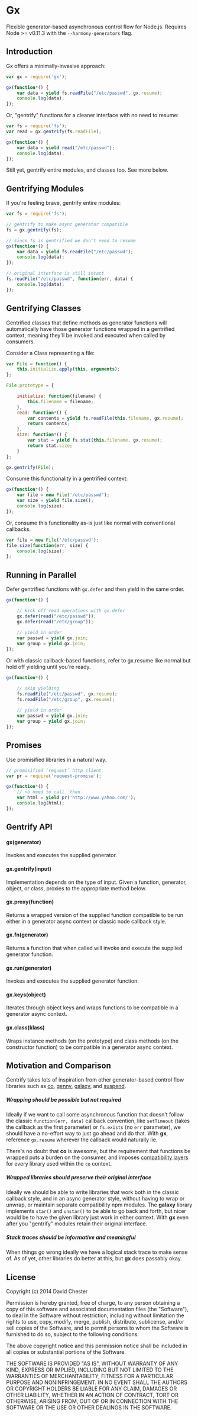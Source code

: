 # Gx

Flexible generator-based asynchronous control flow for Node.js.  Requires Node >= v0.11.3 with the `--harmony-generators` flag.

## Introduction

Gx offers a minimally-invasive approach:

```js
var gx = require('gx');

gx(function*() {
	var data = yield fs.readFile("/etc/passwd", gx.resume);
	console.log(data);
});
```
Or, "gentrify" functions for a cleaner interface with no need to resume:

```js
var fs = require('fs');
var read = gx.gentrify(fs.readFile);

gx(function*() {
	var data = yield read("/etc/passwd");
	console.log(data);
});
```

Still yet, gentrify entire modules, and classes too.  See more below.


## Gentrifying Modules

If you're feeling brave, gentrify entire modules:

```js
var fs = require('fs');

// gentrify to make async generator compatible
fs = gx.gentrify(fs);

// since fs is gentrified we don't need to resume
gx(function*() {
	var data = yield fs.readFile("/etc/passwd");
	console.log(data);
});

// original interface is still intact
fs.readFile("/etc/passwd", function(err, data) {
	console.log(data);
});
```

## Gentrifying Classes

Gentrified classes that define methods as generator functions will automatically have those generator functions wrapped in a gentrified context, meaning they'll be invoked and executed when called by consumers.

Consider a Class representing a file:

```js
var File = function() {
	this.initialize.apply(this, arguments);
};

File.prototype = {

	initialize: function(filename) {
		this.filename = filename;
	},
	read: function*() {
		var contents = yield fs.readFile(this.filename, gx.resume);
		return contents;
	},
	size: function*() {
		var stat = yield fs.stat(this.filename, gx.resume);
		return stat.size;
	}
};

gx.gentrify(File);
```

Consume this functionality in a gentrified context:

```js
gx(function*() {
	var file = new File('/etc/passwd');
	var size = yield file.size();
	console.log(size);
});
```

Or, consume this functionality as-is just like normal with conventional callbacks.

```js
var file = new File('/etc/passwd');
file.size(function(err, size) {
	console.log(size);
};
```

## Running in Parallel

Defer gentrified functions with `gx.defer` and then yield in the same order.

```js
gx(function*() {

	// kick off read operations with gx.defer
	gx.defer(read("/etc/passwd"));
	gx.defer(read("/etc/group"));
	
	// yield in order
	var passwd = yield gx.join;
	var group = yield gx.join;
});
```

Or with classic callback-based functions, refer to gx.resume like normal but hold off yielding until you're ready.

```js
gx(function*() {

	// skip yielding 
	fs.readFile("/etc/passwd", gx.resume);
	fs.readFile("/etc/group", gx.resume);
	
	// yield in order
	var passwd = yield gx.join;
	var group = yield gx.join;
});
```

## Promises

Use promisified libraries in a natural way.

```js
// promisified `request` http client
var pr = require('request-promise');

gx(function*() {
	// no need to call `then`
	var html = yield pr('http://www.yahoo.com/');
	console.log(html);
});
```

## Gentrify API

#### gx(generator)

Invokes and executes the supplied generator.

#### gx.gentrify(input)

Implementation depends on the type of input.  Given a function, generator, object, or class, proxies to the appropriate method below.

#### gx.proxy(function)

Returns a wrapped version of the supplied function compatible to be run either in a generator async context or classic node callback style.

#### gx.fn(generator)

Returns a function that when called will invoke and execute the supplied generator function.

#### gx.run(generator)

Invokes and executes the supplied generator function.

#### gx.keys(object)

Iterates through object keys and wraps functions to be compatible in a generator async context.

#### gx.class(klass)

Wraps instance methods (on the prototype) and class methods (on the constructor function) to be compatible in a generator async context.


## Motivation and Comparison

Gentrify takes lots of inspiration from other generator-based control flow libraries such as [co](https://github.com/visionmedia/co), [genny](https://github.com/spion/genny), [galaxy](https://github.com/bjouhier/galaxy), and [suspend](https://github.com/jmar777/suspend).

##### Wrapping should be possible but not required

Ideally if we want to call some asynchronous function that doesn't follow the classic `function(err, data)` callback convention, like `setTimeout` (takes the callback as the first parameter) or `fs.exists` (no `err` parameter), we should have a no-effort way to just go ahead and do that.  With **gx**, reference `gx.resume` wherever the callback would naturally lie.

There's no doubt that **co** is awesome, but the requirement that functions be wrapped puts a burden on the consumer, and imposes [compatibility layers](https://github.com/visionmedia/co/wiki) for every library used within the `co` context.

##### Wrapped libraries should preserve their original interface

Ideally we should be able to write libraries that work both in the classic callback style, and in an async generator style, without having to wrap or unwrap, or maintain separate compatibility npm modules.  The **galaxy** library implements `star()` and `unstar()` to be able to go back and forth, but nicer would be to have the given library just work in either context.  With **gx** even after you "gentrify" modules retain their original interface.

##### Stack traces should be informative and meaningful

When things go wrong ideally we have a logical stack trace to make sense of.  As of yet, other libraries do better at this, but **gx** does passably okay.

## License

Copyright (c) 2014 David Chester

Permission is hereby granted, free of charge, to any person obtaining a copy of
this software and associated documentation files (the "Software"), to deal in
the Software without restriction, including without limitation the rights to
use, copy, modify, merge, publish, distribute, sublicense, and/or sell copies of
the Software, and to permit persons to whom the Software is furnished to do so,
subject to the following conditions:

The above copyright notice and this permission notice shall be included in all
copies or substantial portions of the Software.

THE SOFTWARE IS PROVIDED "AS IS", WITHOUT WARRANTY OF ANY KIND, EXPRESS OR
IMPLIED, INCLUDING BUT NOT LIMITED TO THE WARRANTIES OF MERCHANTABILITY, FITNESS
FOR A PARTICULAR PURPOSE AND NONINFRINGEMENT. IN NO EVENT SHALL THE AUTHORS OR
COPYRIGHT HOLDERS BE LIABLE FOR ANY CLAIM, DAMAGES OR OTHER LIABILITY, WHETHER
IN AN ACTION OF CONTRACT, TORT OR OTHERWISE, ARISING FROM, OUT OF OR IN
CONNECTION WITH THE SOFTWARE OR THE USE OR OTHER DEALINGS IN THE SOFTWARE.
